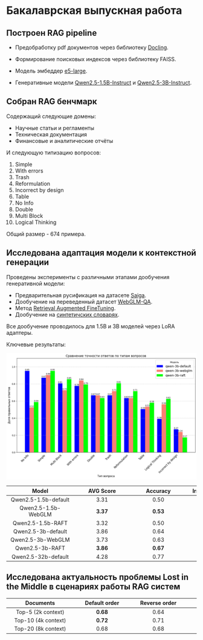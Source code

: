 # Бакалаврская выпускная работа


## **Построен RAG pipeline**

 - Предобработку pdf документов через библиотеку [Docling](https://github.com/docling-project/docling).
  
 - Формирование поисковых индексов через библиотеку FAISS.

 - Модель эмбеддер [e5-large](https://huggingface.co/intfloat/multilingual-e5-large).

 - Генеративные модели [Qwen2.5-1.5B-Instruct](https://huggingface.co/Qwen/Qwen2.5-1.5B-Instruct) и [Qwen2.5-3B-Instruct](https://huggingface.co/Qwen/Qwen2.5-3B-Instruct).
    

## **Собран RAG бенчмарк**

Содержащий следующие домены:

- Научные статьи и регламенты
- Техническая документация
- Финансовые и аналитические отчёты

И следующую типизацию вопросов:

1. Simple  
2. With errors  
3. Trash  
4. Reformulation  
5. Incorrect by design  
6. Table  
7. No Info  
8. Double  
9. Multi Block  
10. Logical Thinking  

Общий размер - 674 примера. 

## **Исследована адаптация модели к контекстной генерации**

Проведены эксперименты с различными этапами дообучения генеративной модели:

- Предварительная русификация на датасете [Saiga](https://huggingface.co/datasets/IlyaGusev/saiga_scored).
- Дообучение на переведенный датасет [WebGLM-QA](https://huggingface.co/datasets/THUDM/webglm-qa).
- Метод [Retrieval Augmented FineTuning](https://arxiv.org/abs/2403.10131).
- Дообучение на [синтетичских словарях](https://arxiv.org/abs/2406.19292).

Все дообучение проводилось для 1.5B и 3B моделей через LoRA адаптеры. 

Ключевые результаты: 

<img src="./Photos/3b_raft_result.png" width="650"/> 

| <div style="width:165px">Model</div> | <div style="width:135px">AVG Score</div> | <div style="width:135px">Accuracy</div> | <div style="width:135px">Irrelevant Refuse</div> |
|:---:|:---:|:---:|:---:| 
| Qwen2.5-1.5b-default | 3.31 | 0.50 | 0.18 |
| Qwen2.5-1.5b-WebGLM | **3.37** | **0.53** | **0.06** |
| Qwen2.5-1.5b-RAFT | 3.32 | 0.50 | 0.15 |
| Qwen2.5-3b-default | 3.86 | 0.64 | 0.21 |
| Qwen2.5-3b-WebGLM | 3.73 | 0.63 | 0.05 |
| Qwen2.5-3b-RAFT | **3.86** | **0.67** | **0.03** |
| Qwen2.5-32b-default | 4.28 | 0.77 | 0.12 |  


## **Исследована актуальность проблемы Lost in the Middle в сценариях работы RAG систем**

| <div style="width:165px">Documents</div> | <div style="width:135px">Default order</div> | <div style="width:135px">Reverse order</div> | <div style="width:135px">Random</div> |
|:---:|:---:|:---:|:---:| 
| Top-5 (2k context) | **0.68** | 0.64 | 0.68 |
| Top-10 (4k context) | **0.72** | 0.71 | 0.68 |
| Top-20 (8k context) | 0.68 | 0.68 | **0.71** |